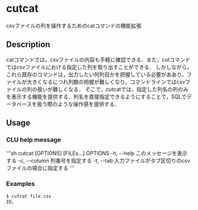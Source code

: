 # cutcat
csvファイルの列を操作するためのcatコマンドの機能拡張

## Description
catコマンドでは，csvファイルの内容も手軽に確認できる．また，cutコマンドではcsvファイルにおける指定した列を取り出すことができる．
しかしながら，これら既存のコマンドは，出力したい何列目かを把握している必要がああり，ファイルが大きくなるにつれ列数の把握が難しくなり，コマンドラインではcsvファイルの列の扱いが難しくなる．
そこで，cutcatでは，指定した列名の列のみを表示する機能を提供する．列名を直接指定できるようにすることで，SQLでデータベースを扱う際のような操作感を提供する．

## Usage

### CLU help message

'''sh
cutcat [OPTIONS] [FILEs...]
OPTIONS
    -h, --help            このメッセージを表示する
    -c, --column          列番号を指定する
    -t, --tab             入力ファイルがタブ区切りのcsvファイルの場合に指定する
'''

### Examples

```sh
$ cutcat file.csv                     
ID,  

```
